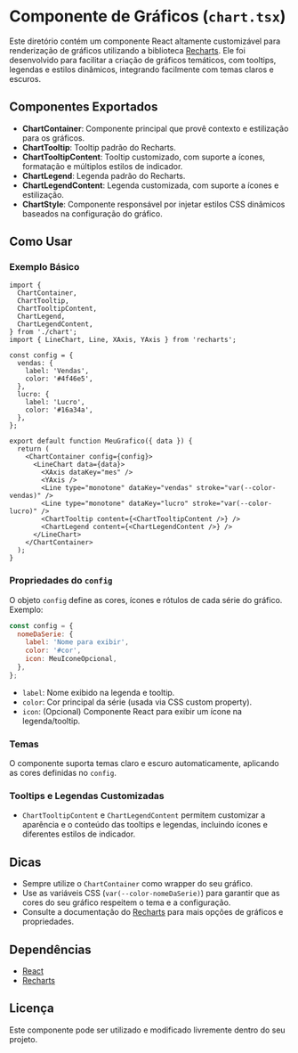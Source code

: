 # Componente de Gráficos (`chart.tsx`)

Este diretório contém um componente React altamente customizável para renderização de gráficos utilizando a biblioteca [Recharts](https://recharts.org/). Ele foi desenvolvido para facilitar a criação de gráficos temáticos, com tooltips, legendas e estilos dinâmicos, integrando facilmente com temas claros e escuros.

## Componentes Exportados

- **ChartContainer**: Componente principal que provê contexto e estilização para os gráficos.
- **ChartTooltip**: Tooltip padrão do Recharts.
- **ChartTooltipContent**: Tooltip customizado, com suporte a ícones, formatação e múltiplos estilos de indicador.
- **ChartLegend**: Legenda padrão do Recharts.
- **ChartLegendContent**: Legenda customizada, com suporte a ícones e estilização.
- **ChartStyle**: Componente responsável por injetar estilos CSS dinâmicos baseados na configuração do gráfico.

## Como Usar

### Exemplo Básico
```tsx
import {
  ChartContainer,
  ChartTooltip,
  ChartTooltipContent,
  ChartLegend,
  ChartLegendContent,
} from './chart';
import { LineChart, Line, XAxis, YAxis } from 'recharts';

const config = {
  vendas: {
    label: 'Vendas',
    color: '#4f46e5',
  },
  lucro: {
    label: 'Lucro',
    color: '#16a34a',
  },
};

export default function MeuGrafico({ data }) {
  return (
    <ChartContainer config={config}>
      <LineChart data={data}>
        <XAxis dataKey="mes" />
        <YAxis />
        <Line type="monotone" dataKey="vendas" stroke="var(--color-vendas)" />
        <Line type="monotone" dataKey="lucro" stroke="var(--color-lucro)" />
        <ChartTooltip content={<ChartTooltipContent />} />
        <ChartLegend content={<ChartLegendContent />} />
      </LineChart>
    </ChartContainer>
  );
}
```

### Propriedades do `config`
O objeto `config` define as cores, ícones e rótulos de cada série do gráfico. Exemplo:
```js
const config = {
  nomeDaSerie: {
    label: 'Nome para exibir',
    color: '#cor',
    icon: MeuIconeOpcional,
  },
};
```

- `label`: Nome exibido na legenda e tooltip.
- `color`: Cor principal da série (usada via CSS custom property).
- `icon`: (Opcional) Componente React para exibir um ícone na legenda/tooltip.

### Temas
O componente suporta temas claro e escuro automaticamente, aplicando as cores definidas no `config`.

### Tooltips e Legendas Customizadas
- `ChartTooltipContent` e `ChartLegendContent` permitem customizar a aparência e o conteúdo das tooltips e legendas, incluindo ícones e diferentes estilos de indicador.

## Dicas
- Sempre utilize o `ChartContainer` como wrapper do seu gráfico.
- Use as variáveis CSS (`var(--color-nomeDaSerie)`) para garantir que as cores do seu gráfico respeitem o tema e a configuração.
- Consulte a documentação do [Recharts](https://recharts.org/en-US/api) para mais opções de gráficos e propriedades.

## Dependências
- [React](https://react.dev/)
- [Recharts](https://recharts.org/)

## Licença
Este componente pode ser utilizado e modificado livremente dentro do seu projeto. 